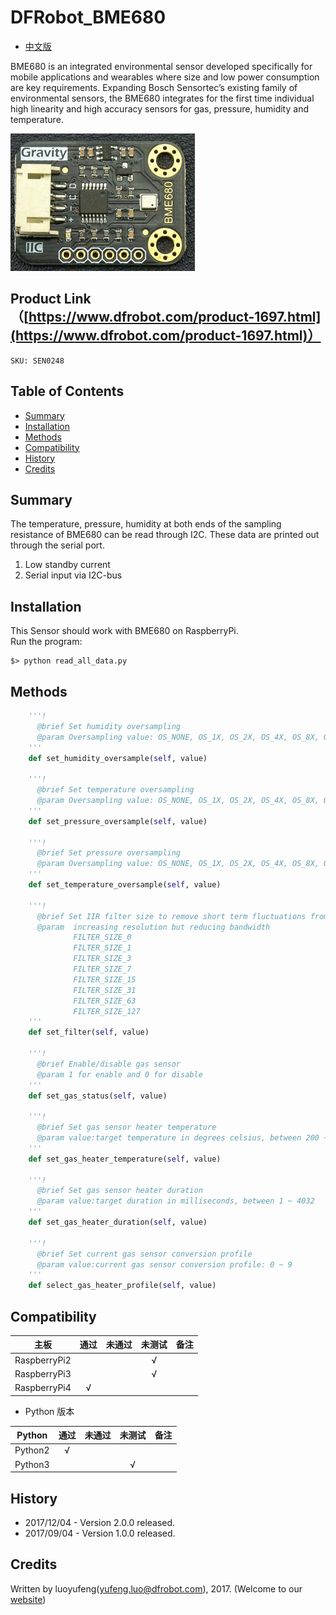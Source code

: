 # DFRobot_BME680

* [中文版](./README_CN.md)

BME680 is an integrated environmental sensor developed specifically for mobile applications and wearables 
where size and low power consumption are key requirements. Expanding Bosch Sensortec’s existing family of environmental sensors, 
the BME680 integrates for the first time individual high linearity and high accuracy sensors for gas, pressure, humidity and temperature.

![产品效果图](../../resources/images/SEN0248.png) 



## Product Link（[https://www.dfrobot.com/product-1697.html](https://www.dfrobot.com/product-1697.html)）
    SKU: SEN0248

## Table of Contents

* [Summary](#summary)
* [Installation](#installation)
* [Methods](#methods)
* [Compatibility](#compatibility)
* [History](#history)
* [Credits](#credits)

## Summary
The temperature, pressure, humidity at both ends of the sampling resistance of BME680 can be read through I2C.
These data are printed out through the serial port.
1. Low standby current
2. Serial input via I2C-bus

## Installation

This Sensor should work with BME680 on RaspberryPi.<br>
Run the program:
```
$> python read_all_data.py

```

## Methods

```python
    '''!
      @brief Set humidity oversampling
      @param Oversampling value: OS_NONE, OS_1X, OS_2X, OS_4X, OS_8X, OS_16X
    '''
    def set_humidity_oversample(self, value)
    
    '''!
      @brief Set temperature oversampling
      @param Oversampling value: OS_NONE, OS_1X, OS_2X, OS_4X, OS_8X, OS_16X
    '''
    def set_pressure_oversample(self, value)
    
    '''!
      @brief Set pressure oversampling
      @param Oversampling value: OS_NONE, OS_1X, OS_2X, OS_4X, OS_8X, OS_16X
    '''
    def set_temperature_oversample(self, value)
    
    '''!
      @brief Set IIR filter size to remove short term fluctuations from the temperature and pressure readings
      @param  increasing resolution but reducing bandwidth
              FILTER_SIZE_0
              FILTER_SIZE_1
              FILTER_SIZE_3
              FILTER_SIZE_7
              FILTER_SIZE_15
              FILTER_SIZE_31
              FILTER_SIZE_63
              FILTER_SIZE_127
    '''
    def set_filter(self, value)
    
    '''!
      @brief Enable/disable gas sensor
      @param 1 for enable and 0 for disable
    '''
    def set_gas_status(self, value)
    
    '''!
      @brief Set gas sensor heater temperature
      @param value:target temperature in degrees celsius, between 200 ~ 400
    '''
    def set_gas_heater_temperature(self, value)
    
    '''!
      @brief Set gas sensor heater duration
      @param value:target duration in milliseconds, between 1 ~ 4032
    '''
    def set_gas_heater_duration(self, value)
    
    '''!
      @brief Set current gas sensor conversion profile
      @param value:current gas sensor conversion profile: 0 ~ 9
    '''
    def select_gas_heater_profile(self, value)
```

## Compatibility

| 主板         | 通过 | 未通过 | 未测试 | 备注 |
| ------------ | :--: | :----: | :----: | :--: |
| RaspberryPi2 |      |        |   √    |      |
| RaspberryPi3 |      |        |   √    |      |
| RaspberryPi4 |  √   |        |        |      |

* Python 版本

| Python  | 通过 | 未通过 | 未测试 | 备注 |
| ------- | :--: | :----: | :----: | ---- |
| Python2 |  √   |        |        |      |
| Python3 |     |        |    √    |      |

## History

- 2017/12/04 - Version 2.0.0 released.
- 2017/09/04 - Version 1.0.0 released.

## Credits

Written by luoyufeng(yufeng.luo@dfrobot.com), 2017. (Welcome to our [website](https://www.dfrobot.com/))
